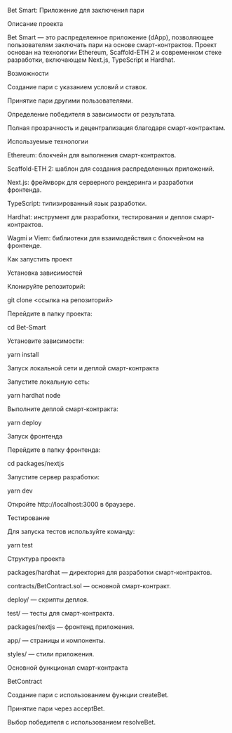 Bet Smart: Приложение для заключения пари

Описание проекта

Bet Smart — это распределенное приложение (dApp), позволяющее пользователям заключать пари на основе смарт-контрактов. Проект основан на технологии Ethereum, Scaffold-ETH 2 и современном стеке разработки, включающем Next.js, TypeScript и Hardhat.

Возможности

Создание пари с указанием условий и ставок.

Принятие пари другими пользователями.

Определение победителя в зависимости от результата.

Полная прозрачность и децентрализация благодаря смарт-контрактам.

Используемые технологии

Ethereum: блокчейн для выполнения смарт-контрактов.

Scaffold-ETH 2: шаблон для создания распределенных приложений.

Next.js: фреймворк для серверного рендеринга и разработки фронтенда.

TypeScript: типизированный язык разработки.

Hardhat: инструмент для разработки, тестирования и деплоя смарт-контрактов.

Wagmi и Viem: библиотеки для взаимодействия с блокчейном на фронтенде.

Как запустить проект

Установка зависимостей

Клонируйте репозиторий:

git clone <ссылка на репозиторий>

Перейдите в папку проекта:

cd Bet-Smart

Установите зависимости:

yarn install

Запуск локальной сети и деплой смарт-контракта

Запустите локальную сеть:

yarn hardhat node

Выполните деплой смарт-контракта:

yarn deploy

Запуск фронтенда

Перейдите в папку фронтенда:

cd packages/nextjs

Запустите сервер разработки:

yarn dev

Откройте http://localhost:3000 в браузере.

Тестирование

Для запуска тестов используйте команду:

yarn test

Структура проекта

packages/hardhat — директория для разработки смарт-контрактов.

contracts/BetContract.sol — основной смарт-контракт.

deploy/ — скрипты деплоя.

test/ — тесты для смарт-контракта.

packages/nextjs — фронтенд приложения.

app/ — страницы и компоненты.

styles/ — стили приложения.

Основной функционал смарт-контракта

BetContract

Создание пари с использованием функции createBet.

Принятие пари через acceptBet.

Выбор победителя с использованием resolveBet.
